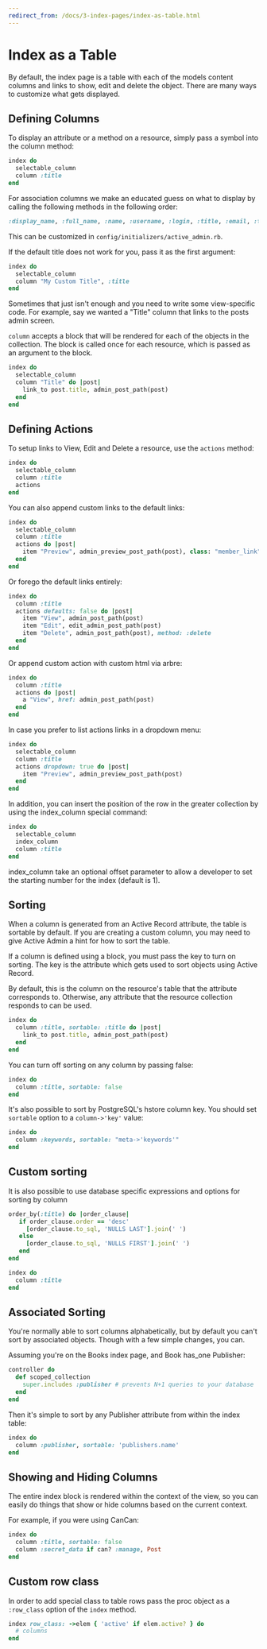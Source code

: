 ```yaml
---
redirect_from: /docs/3-index-pages/index-as-table.html
---
```

<!--
  WARNING: Please DO NOT edit this file! Update
  source documentation in lib/active_admin/views
  and execute rake yard to regenerate it.
-->

# Index as a Table

By default, the index page is a table with each of the models content columns
and links to show, edit and delete the object. There are many ways to customize
what gets
displayed.

## Defining Columns

To display an attribute or a method on a resource, simply pass a symbol into the
column method:

```ruby
index do
  selectable_column
  column :title
end
```

For association columns we make an educated guess on what to display by
calling the following methods in the following order:

```ruby
:display_name, :full_name, :name, :username, :login, :title, :email, :to_s
```

This can be customized in `config/initializers/active_admin.rb`.

If the default title does not work for you, pass it as the first argument:

```ruby
index do
  selectable_column
  column "My Custom Title", :title
end
```

Sometimes that just isn't enough and you need to write some view-specific code.
For example, say we wanted a "Title" column that links to the posts admin
screen.

`column` accepts a block that will be rendered for each of the objects in the
collection.  The block is called once for each resource, which is passed as an
argument to the block.

```ruby
index do
  selectable_column
  column "Title" do |post|
    link_to post.title, admin_post_path(post)
  end
end
```

## Defining Actions

To setup links to View, Edit and Delete a resource, use the `actions` method:

```ruby
index do
  selectable_column
  column :title
  actions
end
```

You can also append custom links to the default links:

```ruby
index do
  selectable_column
  column :title
  actions do |post|
    item "Preview", admin_preview_post_path(post), class: "member_link"
  end
end
```

Or forego the default links entirely:

```ruby
index do
  column :title
  actions defaults: false do |post|
    item "View", admin_post_path(post)
    item "Edit", edit_admin_post_path(post)
    item "Delete", admin_post_path(post), method: :delete
  end
end
```

Or append custom action with custom html via arbre:

```ruby
index do
  column :title
  actions do |post|
    a "View", href: admin_post_path(post)
  end
end
```

In case you prefer to list actions links in a dropdown menu:

```ruby
index do
  selectable_column
  column :title
  actions dropdown: true do |post|
    item "Preview", admin_preview_post_path(post)
  end
end
```

In addition, you can insert the position of the row in the greater collection by
using the index_column special command:

```ruby
index do
  selectable_column
  index_column
  column :title
end
```

index_column take an optional offset parameter to allow a developer to set the
starting number for the index (default is 1).

## Sorting

When a column is generated from an Active Record attribute, the table is
sortable by default. If you are creating a custom column, you may need to give
Active Admin a hint for how to sort the table.

If a column is defined using a block, you must pass the key to turn on sorting.
The key is the attribute which gets used to sort objects using Active Record.

By default, this is the column on the resource's table that the attribute
corresponds to.  Otherwise, any attribute that the resource collection responds
to can be used.

```ruby
index do
  column :title, sortable: :title do |post|
    link_to post.title, admin_post_path(post)
  end
end
```

You can turn off sorting on any column by passing false:

```ruby
index do
  column :title, sortable: false
end
```

It's also possible to sort by PostgreSQL's hstore column key. You should set `sortable`
option to a `column->'key'` value:

```ruby
index do
  column :keywords, sortable: "meta->'keywords'"
end
```

## Custom sorting

It is also possible to use database specific expressions and options for sorting
by column

```ruby
order_by(:title) do |order_clause|
   if order_clause.order == 'desc'
     [order_clause.to_sql, 'NULLS LAST'].join(' ')
   else
     [order_clause.to_sql, 'NULLS FIRST'].join(' ')
   end
end

index do
  column :title
end
```

## Associated Sorting

You're normally able to sort columns alphabetically, but by default you
can't sort by associated objects. Though with a few simple changes, you can.

Assuming you're on the Books index page, and Book has_one Publisher:

```ruby
controller do
  def scoped_collection
    super.includes :publisher # prevents N+1 queries to your database
  end
end
```

Then it's simple to sort by any Publisher attribute from within the index table:

```ruby
index do
  column :publisher, sortable: 'publishers.name'
end
```

## Showing and Hiding Columns

The entire index block is rendered within the context of the view, so you can
easily do things that show or hide columns based on the current context.

For example, if you were using CanCan:

```ruby
index do
  column :title, sortable: false
  column :secret_data if can? :manage, Post
end
```

## Custom row class

In order to add special class to table rows pass the proc object as a
`:row_class` option of the `index` method.

```ruby
index row_class: ->elem { 'active' if elem.active? } do
  # columns
end
```
